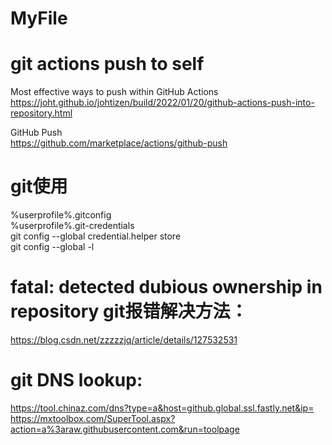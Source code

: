 ﻿# MyFile

#  git actions push to self
Most effective ways to push within GitHub Actions   
https://joht.github.io/johtizen/build/2022/01/20/github-actions-push-into-repository.html

GitHub Push   
https://github.com/marketplace/actions/github-push 


#  git使用
%userprofile%\.gitconfig   
%userprofile%\.git-credentials   
git config --global credential.helper store   
git config --global -l


#  fatal: detected dubious ownership in repository git报错解决方法：   
https://blog.csdn.net/zzzzzjq/article/details/127532531


# git DNS lookup:   
https://tool.chinaz.com/dns?type=a&host=github.global.ssl.fastly.net&ip=   
https://mxtoolbox.com/SuperTool.aspx?action=a%3araw.githubusercontent.com&run=toolpage  
